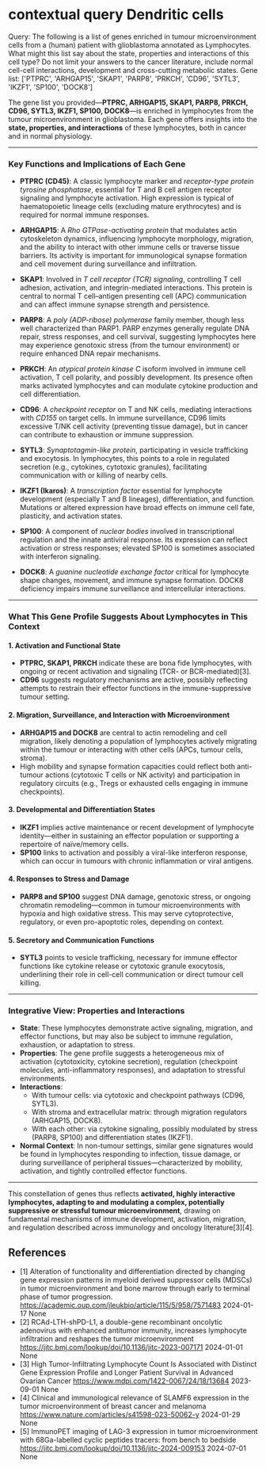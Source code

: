 # contextual query Dendritic cells

Query: The following is a list of genes enriched in tumour microenvironment cells from a (human) patient with glioblastoma  annotated as Lymphocytes.  What might this list say about the state, properties and interactions of this cell type?  Do not limit your answers to the cancer literature,  include normal cell-cell interactions, development and cross-cutting metabolic states.  Gene list: ['PTPRC', 'ARHGAP15', 'SKAP1', 'PARP8', 'PRKCH', 'CD96', 'SYTL3', 'IKZF1', 'SP100', 'DOCK8']

The gene list you provided—**PTPRC, ARHGAP15, SKAP1, PARP8, PRKCH, CD96, SYTL3, IKZF1, SP100, DOCK8**—is enriched in lymphocytes from the tumour microenvironment in glioblastoma. Each gene offers insights into the **state, properties, and interactions** of these lymphocytes, both in cancer and in normal physiology.

---

### Key Functions and Implications of Each Gene

- **PTPRC (CD45)**: A classic lymphocyte marker and *receptor-type protein tyrosine phosphatase*, essential for T and B cell antigen receptor signaling and lymphocyte activation. High expression is typical of haematopoietic lineage cells (excluding mature erythrocytes) and is required for normal immune responses.

- **ARHGAP15**: A *Rho GTPase-activating protein* that modulates actin cytoskeleton dynamics, influencing lymphocyte morphology, migration, and the ability to interact with other immune cells or traverse tissue barriers. Its activity is important for immunological synapse formation and cell movement during surveillance and infiltration.

- **SKAP1**: Involved in *T cell receptor (TCR) signaling*, controlling T cell adhesion, activation, and integrin-mediated interactions. This protein is central to normal T cell–antigen presenting cell (APC) communication and can affect immune synapse strength and persistence.

- **PARP8**: A *poly (ADP-ribose) polymerase* family member, though less well characterized than PARP1. PARP enzymes generally regulate DNA repair, stress responses, and cell survival, suggesting lymphocytes here may experience genotoxic stress (from the tumour environment) or require enhanced DNA repair mechanisms.

- **PRKCH**: An *atypical protein kinase C* isoform involved in immune cell activation, T cell polarity, and possibly development. Its presence often marks activated lymphocytes and can modulate cytokine production and cell differentiation.

- **CD96**: A *checkpoint receptor* on T and NK cells, mediating interactions with *CD155* on target cells. In immune surveillance, CD96 limits excessive T/NK cell activity (preventing tissue damage), but in cancer can contribute to exhaustion or immune suppression.

- **SYTL3**: *Synaptotagmin-like protein*, participating in vesicle trafficking and exocytosis. In lymphocytes, this points to a role in regulated secretion (e.g., cytokines, cytotoxic granules), facilitating communication with or killing of nearby cells.

- **IKZF1 (Ikaros)**: A *transcription factor* essential for lymphocyte development (especially T and B lineages), differentiation, and function. Mutations or altered expression have broad effects on immune cell fate, plasticity, and activation states.

- **SP100**: A component of *nuclear bodies* involved in transcriptional regulation and the innate antiviral response. Its expression can reflect activation or stress responses; elevated SP100 is sometimes associated with interferon signaling.

- **DOCK8**: A *guanine nucleotide exchange factor* critical for lymphocyte shape changes, movement, and immune synapse formation. DOCK8 deficiency impairs immune surveillance and intercellular interactions.

---

### What This Gene Profile Suggests About Lymphocytes in This Context

#### 1. **Activation and Functional State**
- **PTPRC, SKAP1, PRKCH** indicate these are bona fide lymphocytes, with ongoing or recent activation and signaling (TCR- or BCR-mediated)[3].
- **CD96** suggests regulatory mechanisms are active, possibly reflecting attempts to restrain their effector functions in the immune-suppressive tumour setting.

#### 2. **Migration, Surveillance, and Interaction with Microenvironment**
- **ARHGAP15 and DOCK8** are central to actin remodeling and cell migration, likely denoting a population of lymphocytes actively migrating within the tumour or interacting with other cells (APCs, tumour cells, stroma).
- High mobility and synapse formation capacities could reflect both anti-tumour actions (cytotoxic T cells or NK activity) and participation in regulatory circuits (e.g., Tregs or exhausted cells engaging in immune checkpoints).

#### 3. **Developmental and Differentiation States**
- **IKZF1** implies active maintenance or recent development of lymphocyte identity—either in sustaining an effector population or supporting a repertoire of naïve/memory cells.
- **SP100** links to activation and possibly a viral-like interferon response, which can occur in tumours with chronic inflammation or viral antigens.

#### 4. **Responses to Stress and Damage**
- **PARP8 and SP100** suggest DNA damage, genotoxic stress, or ongoing chromatin remodeling—common in tumour microenvironments with hypoxia and high oxidative stress. This may serve cytoprotective, regulatory, or even pro-apoptotic roles, depending on context.

#### 5. **Secretory and Communication Functions**
- **SYTL3** points to vesicle trafficking, necessary for immune effector functions like cytokine release or cytotoxic granule exocytosis, underlining their role in cell-cell communication or direct tumour cell killing.

---

### Integrative View: **Properties and Interactions**

- **State**: These lymphocytes demonstrate active signaling, migration, and effector functions, but may also be subject to immune regulation, exhaustion, or adaptation to stress.
- **Properties**: The gene profile suggests a heterogeneous mix of activation (cytotoxicity, cytokine secretion), regulation (checkpoint molecules, anti-inflammatory responses), and adaptation to stressful environments.
- **Interactions**:
  - With tumour cells: via cytotoxic and checkpoint pathways (CD96, SYTL3).
  - With stroma and extracellular matrix: through migration regulators (ARHGAP15, DOCK8).
  - With each other: via cytokine signaling, possibly modulated by stress (PARP8, SP100) and differentiation states (IKZF1).
- **Normal Context**: In non-tumour settings, similar gene signatures would be found in lymphocytes responding to infection, tissue damage, or during surveillance of peripheral tissues—characterized by mobility, activation, and tightly controlled effector functions.

---

This constellation of genes thus reflects **activated, highly interactive lymphocytes, adapting to and modulating a complex, potentially suppressive or stressful tumour microenvironment**, drawing on fundamental mechanisms of immune development, activation, migration, and regulation described across immunology and oncology literature[3][4].



## References

- [1] Alteration of functionality and differentiation directed by changing gene expression patterns in myeloid derived suppressor cells (MDSCs) in tumor microenvironment and bone marrow through early to terminal phase of tumor progression. https://academic.oup.com/jleukbio/article/115/5/958/7571483 2024-01-17 None
- [2] RCAd-LTH-shPD-L1, a double-gene recombinant oncolytic adenovirus with enhanced antitumor immunity, increases lymphocyte infiltration and reshapes the tumor microenvironment https://jitc.bmj.com/lookup/doi/10.1136/jitc-2023-007171 2024-01-01 None
- [3] High Tumor-Infiltrating Lymphocyte Count Is Associated with Distinct Gene Expression Profile and Longer Patient Survival in Advanced Ovarian Cancer https://www.mdpi.com/1422-0067/24/18/13684 2023-09-01 None
- [4] Clinical and immunological relevance of SLAMF6 expression in the tumor microenvironment of breast cancer and melanoma https://www.nature.com/articles/s41598-023-50062-y 2024-01-29 None
- [5] ImmunoPET imaging of LAG-3 expression in tumor microenvironment with 68Ga-labelled cyclic peptides tracers: from bench to bedside https://jitc.bmj.com/lookup/doi/10.1136/jitc-2024-009153 2024-07-01 None